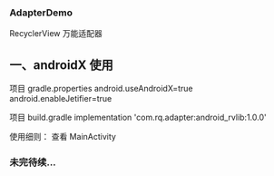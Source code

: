 ### AdapterDemo
RecyclerView 万能适配器

## 一、androidX 使用

项目 gradle.properties
android.useAndroidX=true
android.enableJetifier=true

项目 build.gradle
implementation 'com.rq.adapter:android_rvlib:1.0.0'

使用细则：
查看 MainActivity


### 未完待续...
